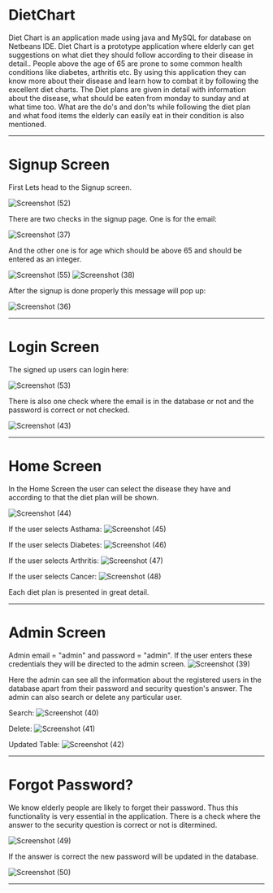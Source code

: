 # DietChart
 Diet Chart is an application made using java and MySQL for database on Netbeans IDE. Diet Chart is a prototype application where elderly can get suggestions on what diet they should follow according to their disease in detail.. People above the age of 65 are prone to some common health conditions like diabetes, arthritis etc. By using this application they can know more about their disease and learn how to combat it by following the excellent diet charts. The Diet plans are given in detail with information about the disease, what should be eaten from monday to sunday and at what time too. What are the do's and don'ts while following the diet plan and what food items the elderly can easily eat in their condition is also mentioned.
 
 ***
 # Signup Screen
 First Lets head to the Signup screen.
 
 ![Screenshot (52)](https://user-images.githubusercontent.com/85193272/123633481-e4007180-d836-11eb-9e7a-de1a72b6c25b.png)
 
 There are two checks in the signup page. One is for the email:
 
 ![Screenshot (37)](https://user-images.githubusercontent.com/85193272/123632605-c4b51480-d835-11eb-9ce1-833f3e36b397.png)
 
 And the other one is for age which should be above 65 and should be entered as an integer.
 
 ![Screenshot (55)](https://user-images.githubusercontent.com/85193272/123634139-af40ea00-d837-11eb-988a-a45ad0e0e8b3.png)
 ![Screenshot (38)](https://user-images.githubusercontent.com/85193272/123632608-c54dab00-d835-11eb-924c-0ce4d624ae4e.png)
 
 After the signup is done properly this message will pop up:
 
 ![Screenshot (36)](https://user-images.githubusercontent.com/85193272/123632599-c383e780-d835-11eb-8c0f-47d25548b741.png)
 
 ***
 
 # Login Screen
 
 The signed up users can login here:
 
 ![Screenshot (53)](https://user-images.githubusercontent.com/85193272/123633471-e236ae00-d836-11eb-9e35-2ae45f47dab1.png)
 
 There is also one check where the email is in the database or not and the password is correct or not checked.
 
 ![Screenshot (43)](https://user-images.githubusercontent.com/85193272/123632622-c7b00500-d835-11eb-89c0-e82d0dee9cb9.png)
 
 ***
 
 # Home Screen
 
 In the Home Screen the user can select the disease they have and according to that the diet plan will be shown.
 
 ![Screenshot (44)](https://user-images.githubusercontent.com/85193272/123632626-c8489b80-d835-11eb-927a-7b696e097d82.png)
 
 If the user selects Asthama:
 ![Screenshot (45)](https://user-images.githubusercontent.com/85193272/123632628-c8e13200-d835-11eb-9a11-f567e1b17205.png)
 
 If the user selects Diabetes:
 ![Screenshot (46)](https://user-images.githubusercontent.com/85193272/123632629-c979c880-d835-11eb-8a12-3e6b05206a80.png)
 
 If the user selects Arthritis:
 ![Screenshot (47)](https://user-images.githubusercontent.com/85193272/123632634-ca125f00-d835-11eb-9663-50b13b248e2f.png)
 
 If the user selects Cancer:
 ![Screenshot (48)](https://user-images.githubusercontent.com/85193272/123632638-ca125f00-d835-11eb-94c2-9f12d091b8e2.png)
 
 Each diet plan is presented in great detail.
 
 ***
 
 # Admin Screen
 
 Admin email = "admin" and password = "admin". If the user enters these credentials they will be directed to the admin screen.
 ![Screenshot (39)](https://user-images.githubusercontent.com/85193272/123632611-c5e64180-d835-11eb-9141-8e0aac9e141b.png)
 
 Here the admin can see all the information about the registered users in the database apart from their password and security question's answer. The admin can also search or    delete any particular user.

Search:
 ![Screenshot (40)](https://user-images.githubusercontent.com/85193272/123632614-c67ed800-d835-11eb-8f88-e3907a621f04.png)

Delete:
![Screenshot (41)](https://user-images.githubusercontent.com/85193272/123632616-c67ed800-d835-11eb-9d80-4bc331cc1266.png)

Updated Table:
![Screenshot (42)](https://user-images.githubusercontent.com/85193272/123632621-c7176e80-d835-11eb-8afc-13ab48029893.png)

***

# Forgot Password?

We know elderly people are likely to forget their password. Thus this functionality is very essential in the application. There is a check where the answer to the security question is correct or not is ditermined.

![Screenshot (49)](https://user-images.githubusercontent.com/85193272/123632639-caaaf580-d835-11eb-8298-9be4c155b266.png)

If the answer is correct the new password will be updated in the database.

![Screenshot (50)](https://user-images.githubusercontent.com/85193272/123632640-cb438c00-d835-11eb-9d6a-858855ad9514.png)

***

